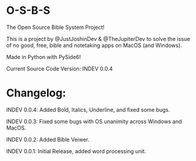 # O-S-B-S
The Open Source Bible System Project!

This is a project by @JustJoshinDev & @TheJupiterDev to solve the issue of no good, free, bible and notetaking apps on MacOS (and Windows). 

Made in Python with PySide6!

Current Source Code Version: INDEV 0.0.4

# Changelog:

INDEV 0.0.4: Added Bold, Italics, Underline, and fixed some bugs.

INDEV 0.0.3: Fixed some bugs with OS unanimity across Windows and MacOS.

INDEV 0.0.2: Added Bible Veiwer.

INDEV 0.0.1: Initial Release, added word processing unit.
